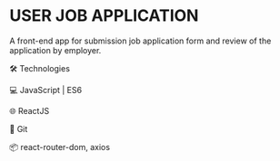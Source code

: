 # USER JOB APPLICATION
A front-end app for submission job application form and review of the application by employer.


🛠 Technologies

💻 JavaScript | ES6

🌐 ReactJS

🔧 Git 

📦 react-router-dom, axios
